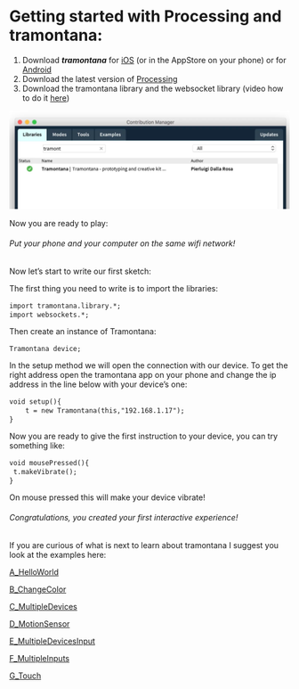 # Getting started with Processing and tramontana:

1. Download ***tramontana*** for [iOS](https://apps.apple.com/us/app/id1121069555) (or in the AppStore on your phone) or for [Android](https://play.google.com/store/apps/details?id=com.pierdr.pierluigidallarosa.myactivity)
2. Download the latest version of [Processing](https://processing.org) 
3.  Download the tramontana library and the websocket library (video how to do it [here](https://www.youtube.com/watch?v=EtIAy2Pykkg))


![](libraryDownload.jpeg)


Now you are ready to play:

###### Put your phone and your computer on the same wifi network!

Now let’s start to write our first sketch:

The first thing you need to write is to import the libraries:

	import tramontana.library.*;
	import websockets.*;

Then create an instance of Tramontana:

	Tramontana device;

In the setup method we will open the connection with our device. To get the right address open the tramontana app on your phone and change the ip address in the line below with your device’s one:

	void setup(){
		t = new Tramontana(this,"192.168.1.17");
	}

Now you are ready to give the first instruction to your device, you can try something like:

	void mousePressed(){
	 t.makeVibrate();
	}

On mouse pressed this will make your device vibrate!

###### Congratulations, you created your first interactive experience!


<!---->
If you are curious of what is next to learn about tramontana I suggest you look at the examples here:


[A_HelloWorld](https://pierdr.github.io/Tramontana-for-Processing/examples/A_HelloWorld/A_HelloWorld.pde)

[B_ChangeColor](https://pierdr.github.io/Tramontana-for-Processing/examples/B_ChangeColor/B_ChangeColor.pde)

[C_MultipleDevices](https://pierdr.github.io/Tramontana-for-Processing/examples/C_MultipleDevices/C_MultipleDevices.pde)

[D_MotionSensor](https://pierdr.github.io/Tramontana-for-Processing/examples/D_MotionSensor/D_MotionSensor.pde)

[E_MultipleDevicesInput](https://pierdr.github.io/Tramontana-for-Processing/examples/E_MultipleDevicesInput/E_MultipleDevicesInput.pde)

[F_MultipleInputs](https://pierdr.github.io/Tramontana-for-Processing/examples/F_MultipleInputs/F_MultipleInputs.pde)

[G_Touch](https://pierdr.github.io/Tramontana-for-Processing/examples/G_Touch/G_Touch.pde)